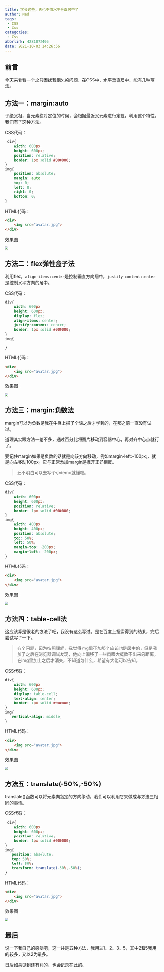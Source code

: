 ```yaml
---
title: 学会这些，再也不怕水平垂直居中了
author: Ned
tags:
 - CSS
 - Css
categories:
 - Css
abbrlink: 4281072405
date: 2021-10-03 14:26:56
---
```


## 前言

今天来看看一个之前困扰我很久的问题，在CSS中，水平垂直居中，能有几种写法。

## 方法一：margin:auto

子绝父相，当元素绝对定位的时候，会根据最近父元素进行定位，利用这个特性，我们有了这种方法。

<!--more-->

CSS代码：

```css
 div{
    width: 600px;
    height: 600px;
    position: relative;
    border: 1px solid #000000;
}
img{
    position: absolute;
    margin: auto;
    top: 0;
    left: 0;
    right: 0;
    bottom: 0;
}
```

HTML代码：

```html
<div>
    <img src="avatar.jpg">
</div>
```

效果图：

<img src="marginauto.png" style="zoom:60%;" />

## 方法二：flex弹性盒子法

利用flex，`align-items:center`是控制垂直方向居中，`justify-content:center`是控制水平方向的居中。

CSS代码：

```css
div{
    width: 600px;
    height: 600px;
    display: flex;
    align-items: center;
    justify-content: center;
    border: 1px solid #000000;
}
img{

}
```

HTML代码：

```HTML
<div>
    <img src="avatar.jpg">
</div>
```

效果图：

<img src="marginauto.png" style="zoom:60%;" />

## 方法三：margin:负数法

margin可以为负数是我在牛客上报了个课之后才学到的，在那之前一直没有试过。

道理其实跟方法一差不多，通过百分比将图片移动到容器中心，再对齐中心点就行了。

要记住margin如果是负数的话就是向该方向移动，例如margin-left:-100px;，就是向左移动100px。它与正常添加margin是撑开正好相反。

> 还不明白可以去写个小demo就懂啦。

CSS代码：

```css
div{
    width: 600px;
    height: 600px;
    position: relative;
    border: 1px solid #000000;
}
img{
    width: 400px;
    height: 400px;
    position: absolute;
    top: 50%;
    left: 50%;
    margin-top: -200px;
    margin-left: -200px;
}
```

HTML代码：

```html
<div>
    <img src="avatar.jpg">
</div>
```

效果图：

<img src="marginauto.png" style="zoom:60%;" />

## 方法四：table-cell法

这应该算是很老的方法了吧，我没有这么写过。是在百度上搜索得到的结果，完后尝试写了一下。

> 有个问题，因为按照理解，我觉得img里不加那个应该也是居中的，但是我加了之后在浏览器调试发现，他向上偏移了一些肉眼大概数不出来的距离，在img里加上之后才消失，不知道为什么，希望有大佬可以告知。

CSS代码：

```css
div{
    width: 600px;
    height: 600px;
    display: table-cell;
    text-align: center;
    border: 1px solid #000000;
}
img{
   vertical-align: middle;
}
```

HTML代码：

```html
<div>
    <img src="avatar.jpg">
</div>
```

效果图：

<img src="marginauto.png" style="zoom:60%;" />

## 方法五：translate(-50%,-50%)

translate()函数可以将元素向指定的方向移动，我们可以利用它来做成与方法三相同的事情。

CSS代码：

```css
 div{
    width: 600px;
    height: 600px;
    position: relative;
    border: 1px solid #000000;
}
img{
   position: absolute;
   top: 50%;
   left: 50%;
   transform: translate(-50%,-50%); 
}
```

HTML代码：

```html
<div>
    <img src="avatar.jpg">
</div>
```

效果图：

<img src="marginauto.png" style="zoom:60%;" />

## 最后

说一下我自己的感受吧，这一共是五种方法，我用过1、2、3、5，其中2和5我用的较多，又以2为最多。

日后如果见到还有别的，也会记录在此的。

